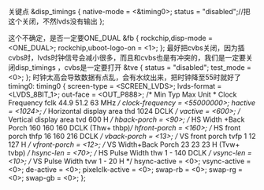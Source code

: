 关键点
 &disp_timings {
        native-mode = <&timing0>;
        status = "disabled";//把这个关闭，不然lvds没有输出
 };

这个不确定，是否一定要ONE_DUAL
&fb {
        rockchip,disp-mode = <ONE_DUAL>;
        rockchip,uboot-logo-on = <1>;
 };
最好把cvbs关闭，因为插cvbs时，lvds时钟信号会减小很多，而且和cvbs也是有冲突的，我们是一定要关闭disp_timings ，cvbs是一定要打开
 &tve {
        status = "disabled";
        test_mode = <0>;
 };
时钟太高会导致数据有点乱，会有水纹出来，把时钟降至55时就好了
timing0: timing0 {
				screen-type = <SCREEN_LVDS>;
				lvds-format = <LVDS_8BIT_1>;
				out-face    = <OUT_P888>;
				/* Min   Typ   Max Unit
				 * Clock Frequency fclk  44.9  51.2  63 MHz
				 */
				clock-frequency = <55000000>;
				hactive = <1024>;			  /* Horizontal display area thd 1024       DCLK 			*/
				vactive = <600>;			  /* Vertical display area tvd   600 		H 				*/
				hback-porch = <90>;		  	  /* HS Width +Back Porch   160  160   160  DCLK (Thw+ thbp)*/
				hfront-porch = <160>;		  /* HS front porch thfp    16   160   216  DCLK 		 	*/
				vback-porch = <13>;			  /* VS front porch tvfp 	1 	 12    127  H  			 	*/
				vfront-porch = <12>;		  /* VS Width+Back Porch    23   23    23   H (Tvw+ tvbp)	*/
				hsync-len = <70>;			  /* HS Pulse Width thw 	1 	  -    140  DCLK 		 	*/
				vsync-len = <10>;			  /* VS Pulse Width tvw 	1 	  - 	20  H	 		 	*/
				hsync-active = <0>;
				vsync-active = <0>;
				de-active = <0>;
				pixelclk-active = <0>;
				swap-rb = <0>;
				swap-rg = <0>;
				swap-gb = <0>;
                     	};

